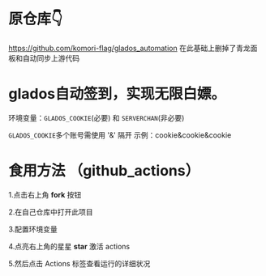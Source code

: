 # 原仓库👇
https://github.com/komori-flag/glados_automation
在此基础上删掉了青龙面板和自动同步上游代码

# glados自动签到，实现无限白嫖。

环境变量：`GLADOS_COOKIE`(必要) 和 `SERVERCHAN`(非必要)

 `GLADOS_COOKIE`多个账号需使用 '&' 隔开
  示例：cookie&cookie&cookie



# 食用方法 （github_actions）

 1.点击右上角 **fork** 按钮 
 
 2.在自己仓库中打开此项目
 
 3.配置环境变量
 
 4.点亮右上角的星星 **star** 激活 actions
 
 5.然后点击 Actions 标签查看运行的详细状况

